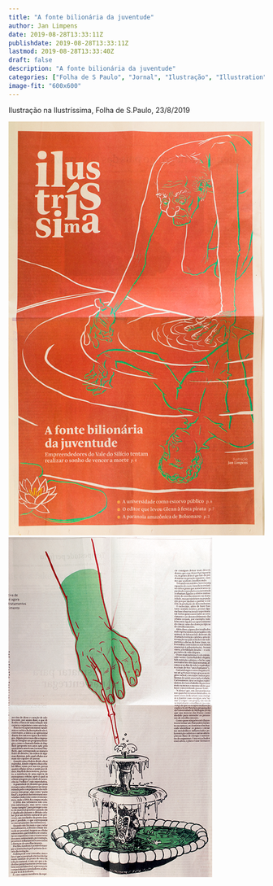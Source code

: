 ```yaml
---
title: "A fonte bilionária da juventude"
author: Jan Limpens
date: 2019-08-28T13:33:11Z
publishdate: 2019-08-28T13:33:11Z
lastmod: 2019-08-28T13:33:40Z
draft: false
description: "A fonte bilionária da juventude"
categories: ["Folha de S Paulo", "Jornal", "Ilustração", "Illustration"]
image-fit: "600x600"
---
```


Ilustração na Ilustríssima, Folha de S.Paulo, 23/8/2019

![](capa-vida-eterna-impressa.png)
![](miolo-vida-eterna-impresso.png)
